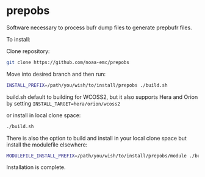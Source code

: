 # prepobs 
Software necessary to process bufr dump files to generate prepbufr files.

To install:

Clone repository:
```bash
git clone https://github.com/noaa-emc/prepobs
```

Move into desired branch and then run:

```bash
INSTALL_PREFIX=/path/you/wish/to/install/prepobs ./build.sh
```

build.sh default to building for WCOSS2, but it also supports Hera and Orion by setting `INSTALL_TARGET=hera/orion/wcoss2`

or install in local clone space:

```bash
./build.sh
```

There is also the option to build and install in your local clone space but install the modulefile elsewhere:
```bash
MODULEFILE_INSTALL_PREFIX=/path/you/wish/to/install/prepobs/module ./build.sh
```
Installation is complete.
